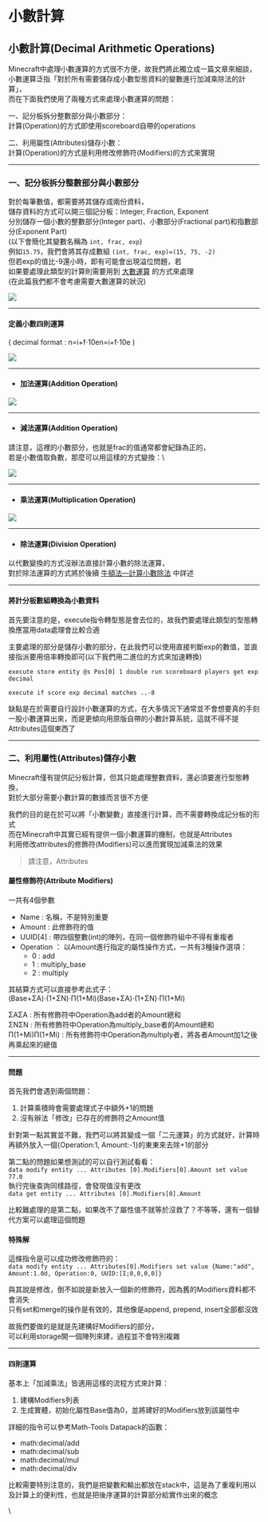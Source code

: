 # 小數計算

## 小數計算(Decimal Arithmetic Operations) <a href="#xiao-shu-ji-suan-decimalarithmeticoperations" id="xiao-shu-ji-suan-decimalarithmeticoperations"></a>

Minecraft中處理小數運算的方式很不方便，故我們將此獨立成一篇文章來細談，\
小數運算泛指「對於所有需要儲存成小數型態資料的變數進行加減乘除法的計算」，\
而在下面我們使用了兩種方式來處理小數運算的問題：

一、記分板拆分整數部分與小數部分：\
計算(Operation)的方式即使用scoreboard自帶的operations

二、利用屬性(Attributes)儲存小數：\
計算(Operation)的方式是利用修改修飾符(Modifiers)的方式來實現

***

### 一、記分板拆分整數部分與小數部分 <a href="#yi-ji-fen-ban-chai-fen-zheng-shu-bu-fen-yu-xiao-shu-bu-fen" id="yi-ji-fen-ban-chai-fen-zheng-shu-bu-fen-yu-xiao-shu-bu-fen"></a>

對於每筆數值，都需要將其儲存成兩份資料，\
儲存資料的方式可以開三個記分板：Integer, Fraction, Exponent\
分別儲存一個小數的整數部分(Integer part)、小數部分(Fractional part)和指數部分(Exponent Part)\
(以下會簡化其變數名稱為 `int, frac, exp`)\
例如`15.75`，我們會將其存成數組 `(int, frac, exp)=(15, 75, -2)`\
但若exp的值比-9還小時，即有可能會出現溢位問題，若\
如果要處理此類型的計算則需要用到 [大數運算](https://hackmd.io/@mccmd-tutorial/HJeHKnmOF) 的方式來處理\
(在此篇我們都不會考慮需要大數運算的狀況)

![](https://raw.githubusercontent.com/xuese0513/images/ca58c369f60cce3a452030639d3c1bfc6fcc7990/article/%E5%B0%8F%E6%95%B8%E9%81%8B%E7%AE%97/decimal.svg)

***

#### 定義小數四則運算 <a href="#ding-yi-xiao-shu-si-ze-yun-suan" id="ding-yi-xiao-shu-si-ze-yun-suan"></a>

( decimal format : n=i+f⋅10en=i+f⋅10e )

![](https://raw.githubusercontent.com/xuese0513/images/ca58c369f60cce3a452030639d3c1bfc6fcc7990/article/%E5%B0%8F%E6%95%B8%E9%81%8B%E7%AE%97/base.svg)

***

* #### 加法運算(Addition Operation) <a href="#jia-fa-yun-suan-additionoperation" id="jia-fa-yun-suan-additionoperation"></a>

![](https://raw.githubusercontent.com/xuese0513/images/0ede7ee19917062995585a6dd71f61bb99516e00/article/%E5%B0%8F%E6%95%B8%E9%81%8B%E7%AE%97/decimal%20a%2Bb.svg)

***

* #### 減法運算(Addition Operation) <a href="#jian-fa-yun-suan-additionoperation" id="jian-fa-yun-suan-additionoperation"></a>

請注意，這裡的小數部分，也就是frac的值通常都會紀錄為正的，\
若是小數值取負數，那麼可以用這樣的方式變換：\


![](https://raw.githubusercontent.com/xuese0513/images/cc301d092ec29c651e85cd5473b430b3b26aed80/article/%E5%B0%8F%E6%95%B8%E9%81%8B%E7%AE%97/decimal%20a%2B\(-b\).svg)

***

* #### 乘法運算(Multiplication Operation) <a href="#cheng-fa-yun-suan-multiplicationoperation" id="cheng-fa-yun-suan-multiplicationoperation"></a>

![](https://raw.githubusercontent.com/xuese0513/images/5eeda10c7e4bc365548187fdd14caaebee6d3a15/article/%E5%B0%8F%E6%95%B8%E9%81%8B%E7%AE%97/decimal%20ab.svg)

***

* #### 除法運算(Division Operation) <a href="#chu-fa-yun-suan-divisionoperation" id="chu-fa-yun-suan-divisionoperation"></a>

以代數變換的方式沒辦法直接計算小數的除法運算，\
對於除法運算的方式將於後續 [牛頓法—計算小數除法](https://hackmd.io/@mccmd-tutorial/HJeHKnmOF) 中詳述

***

#### 將計分板數組轉換為小數資料 <a href="#jiang-ji-fen-ban-shu-zu-zhuan-huan-wei-xiao-shu-zi-liao" id="jiang-ji-fen-ban-shu-zu-zhuan-huan-wei-xiao-shu-zi-liao"></a>

首先要注意的是，execute指令轉型態是會去位的，故我們要處理此類型的型態轉換應當用data處理會比較合適

主要處理的部分是儲存小數的部分，在此我們可以使用直接判斷exp的數值，並直接指派要用倍率轉換即可(以下我們用二進位的方式來加速轉換)

```
execute store entity @s Pos[0] 1 double run scoreboard players get exp decimal 

execute if score exp decimal matches ..-8

```

缺點是在於需要自行設計小數運算的方式，在大多情況下通常並不會想要真的手刻一股小數運算出來，而是更傾向用原版自帶的小數計算系統，這就不得不提Attributes這個東西了

***

### 二、利用屬性(Attributes)儲存小數 <a href="#er-li-yong-shu-xing-attributes-chu-cun-xiao-shu" id="er-li-yong-shu-xing-attributes-chu-cun-xiao-shu"></a>

Minecraft僅有提供記分板計算，但其只能處理整數資料，還必須要進行型態轉換，\
對於大部分需要小數計算的數據而言很不方便

我們的目的是在於可以將「小數變數」直接進行計算，而不需要轉換成記分板的形式\
而在Minecraft中其實已經有提供一個小數運算的機制，也就是Attributes\
利用修改attributes的修飾符(Modifiers)可以進而實現加減乘法的效果

> 請注意，Attributes

#### 屬性修飾符(Attribute Modifiers) <a href="#shu-xing-xiu-shi-fu-attributemodifiers" id="shu-xing-xiu-shi-fu-attributemodifiers"></a>

一共有4個參數

* Name : 名稱，不是特別重要
* Amount : 此修飾符的值
* UUID\[4] : 帶四個整數(int)的陣列，在同一個修飾符組中不得有重複者
* Operation ： 以Amount進行指定的屬性操作方式，一共有3種操作選項：
  * 0 : add
  * 1 : multiply\_base
  * 2 : multiply

其結算方式可以直接參考此式子：\
(Base+ΣA)⋅(1+ΣN)⋅Π(1+Mi)(Base+ΣA)⋅(1+ΣN)⋅Π(1+Mi)

ΣAΣA : 所有修飾符中Operation為add者的Amount總和\
ΣNΣN : 所有修飾符中Operation為multiply\_base者的Amount總和\
Π(1+Mi)Π(1+Mi) : 所有修飾符中Operation為multiply者，將各者Amount加1之後再乘起來的總值

***

#### 問題 <a href="#wen-ti" id="wen-ti"></a>

首先我們會遇到兩個問題：

1. 計算乘積時會需要處理式子中額外+1的問題
2. 沒有辦法「修改」已存在的修飾符之Amount值

針對第一點其實並不難，我們可以將其變成一個「二元運算」的方式就好，計算時再額外放入一個{Operation:1, Amount:-1}的東東來去除+1的部分

第二點的問題如果想測試的可以自行測試看看：\
`data modify entity ... Attributes [0].Modifiers[0].Amount set value 77.0`\
執行完後查詢同樣路徑，會發現值沒有更改\
`data get entity ... Attributes [0].Modifiers[0].Amount`

比較難處理的是第二點，如果改不了屬性值不就等於沒救了？不等等，還有一個替代方案可以處理這個問題

#### 特殊解 <a href="#te-shu-jie" id="te-shu-jie"></a>

這條指令是可以成功修改修飾符的：\
`data modify entity ... Attributes[0].Modifiers set value {Name:"add", Amount:1.0d, Operation:0, UUID:[I;0,0,0,0]}`

與其說是修改，倒不如說是新放入一個新的修飾符，因為舊的Modifiers資料都不會消失\
只有set和merge的操作是有效的，其他像是append, prepend, insert全部都沒效

故我們要做的是就是先建構好Modifiers的部分，\
可以利用storage開一個陣列來建，過程並不會特別複雜

***

#### 四則運算 <a href="#si-ze-yun-suan" id="si-ze-yun-suan"></a>

基本上「加減乘法」皆適用這樣的流程方式來計算：

1. 建構Modifiers列表
2. 生成實體，初始化屬性Base值為0，並將建好的Modifiers放到該屬性中

詳細的指令可以參考Math-Tools Datapack的函數：

* math:decimal/add
* math:decimal/sub
* math:decimal/mul
* math:decimal/div

比較需要特別注意的，我們是把變數和輸出都放在stack中，這是為了重複利用以及計算上的便利性，也就是把後序運算的計算部分給實作出來的概念

\
